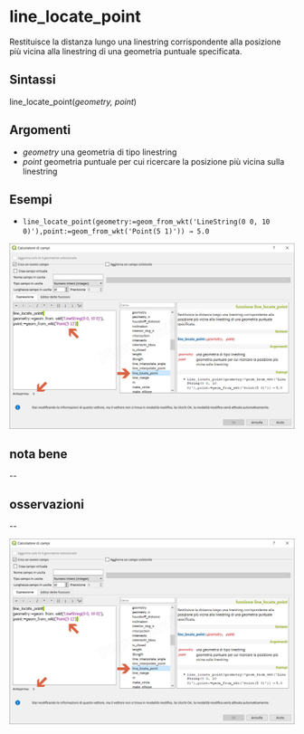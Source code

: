 # line_locate_point

Restituisce la distanza lungo una linestring corrispondente alla posizione più vicina alla linestring di una geometria puntuale specificata.

## Sintassi

line_locate_point(_geometry, point_)

## Argomenti

* _geometry_ una geometria di tipo linestring
* _point_ geometria puntuale per cui ricercare la posizione più vicina sulla linestring

## Esempi

* `line_locate_point(geometry:=geom_from_wkt('LineString(0 0, 10 0)'),point:=geom_from_wkt('Point(5 1)')) → 5.0`

![](../../img/geometria/line_locate_point/line_locate_point1.png)

## nota bene

--

## osservazioni

--

![](../../img/geometria/line_locate_point/line_locate_point1.png)
